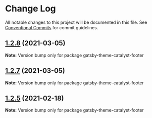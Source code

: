 # Change Log

All notable changes to this project will be documented in this file.
See [Conventional Commits](https://conventionalcommits.org) for commit guidelines.

## [1.2.8](https://github.com/ehowey/gatsby-theme-catalyst/compare/gatsby-theme-catalyst-footer@1.2.7...gatsby-theme-catalyst-footer@1.2.8) (2021-03-05)

**Note:** Version bump only for package gatsby-theme-catalyst-footer





## [1.2.7](https://github.com/ehowey/gatsby-theme-catalyst/compare/gatsby-theme-catalyst-footer@1.2.6...gatsby-theme-catalyst-footer@1.2.7) (2021-03-05)

**Note:** Version bump only for package gatsby-theme-catalyst-footer





## [1.2.5](https://github.com/ehowey/gatsby-theme-catalyst/compare/gatsby-theme-catalyst-footer@1.2.4...gatsby-theme-catalyst-footer@1.2.5) (2021-02-18)

**Note:** Version bump only for package gatsby-theme-catalyst-footer
